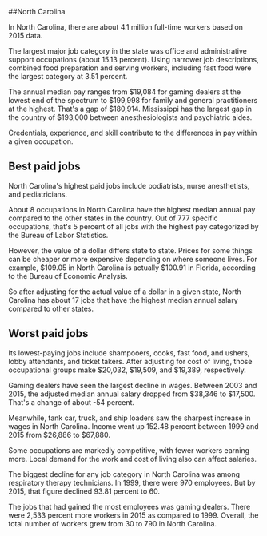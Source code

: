 

##North Carolina

In North Carolina, there are about 4.1 million full-time workers based on 2015 data.

The largest major job category in the state was <span class='occ_title_em'>office and administrative support occupations</span> (about 15.13 percent). Using narrower job descriptions, <span class='occ_title_em'>combined food preparation and serving workers, including fast food</span> were the largest category at 3.51 percent.
               
The annual median pay ranges from $19,084 for <span class='occ_title_em'>gaming dealers</span> at the lowest end of the spectrum to  $199,998 for <span class='occ_title_em'>family and general practitioners</span> at the highest. That's a gap of $180,914. Mississippi has the largest gap in the country of $193,000 between <span class='occ_title_em'>anesthesiologists and psychiatric aides</span>.
          
Credentials, experience, and skill contribute to the differences in pay within a given occupation.

## Best paid jobs
North Carolina's highest paid jobs include <span class='occ_title_em'>podiatrists, nurse anesthetists</span>, and <span class='occ_title_em'>pediatricians</span>.
               
About 8 occupations in North Carolina have the highest median annual pay compared to the other states in the country. Out of 777 specific occupations, that's 5 percent of all jobs with the highest pay categorized by the Bureau of Labor Statistics.
               
However, the value of a dollar differs state to state. Prices for some things can be cheaper or more expensive depending on where someone lives. For example, $109.05 in North Carolina is actually $100.91 in Florida, according to the Bureau of Economic Analysis.
               
So after adjusting for the actual value of a dollar in a given state, North Carolina has about 17 jobs that have the highest median annual salary compared to other states.
               
## Worst paid jobs

Its lowest-paying jobs include <span class='occ_title_em'>shampooers</span>, <span class='occ_title_em'>cooks, fast food</span>, and <span class='occ_title_em'>ushers, lobby attendants, and ticket takers</span>. After adjusting for cost of living, those occupational groups make $20,032,  $19,509, and  $19,389, respectively.
               
<span class='occ_title_em'>Gaming dealers</span> have seen the largest decline in wages. Between 2003 and 2015, the adjusted median annual salary dropped from $38,346 to $17,500. That's a change of about -54 percent.
               
Meanwhile, <span class='occ_title_em'>tank car, truck, and ship loaders</span> saw the sharpest increase in wages in North Carolina. Income went up 152.48 percent between 1999 and 2015 from $26,886 to $67,880.

Some occupations are markedly competitive, with fewer workers earning more. Local demand for the work and cost of living also can affect salaries.

            
The biggest decline for any job category in North Carolina was among <span class='occ_title_em'>respiratory therapy technicians</span>. In 1999, there were 970 employees. But by 2015, that figure declined 93.81 percent to 60. 
               
The jobs that had gained the most employees was gaming dealers. There were 2,533 percent more workers in 2015 as compared to 1999. Overall, the total number of workers grew from 30 to 790 in North Carolina.
